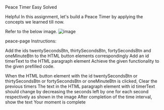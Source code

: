 Peace Timer
Easy
Solved

Helpful
In this assignment, let's build a Peace Timer by applying the concepts we learned till now.

Refer to the below image.
![image](https://github.com/rajeshkumarruppa/PeaceTimerPage/assets/150770437/639610ef-d5e2-497b-b174-1b72b5a2f84c)

peace-page
Instructions:

Add the ids twentySecondsBtn, thirtySecondsBtn, fortySecondsBtn and oneMinuteBtn to the HTML button elements correspondingly
Add an id timerText to the HTML paragraph element
Achieve the given functionality to the given prefilled code.

When the HTML button element with the id twentySecondsBtn or thirtySecondsBtn or fortySecondsBtn or oneMinuteBtn is clicked,
Clear the previous timers
The text in the HTML paragraph element with id timerText should change by decreasing the seconds left by one for each second respectively as shown in the image
After completion of the time interval, show the text Your moment is complete
